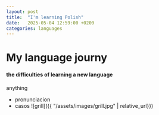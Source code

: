 ```yaml
---
layout: post
title:  "I'm learning Polish"
date:   2025-05-04 12:59:00 +0200
categories: languages
---
```


# My language journy 
#### the difficulties of learning a new language 

anything 

- pronunciacion
- casos
![grill]({{ "/assets/images/grill.jpg" | relative_url}})